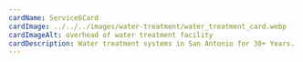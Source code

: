 ```yaml
---
cardName: Service6Card
cardImage: ../../../images/water-treatment/water_treatment_card.webp
cardImageAlt: overhead of water treatment facility
cardDescription: Water treatment systems in San Antonio for 30+ Years. Contact us Today!
---
```

